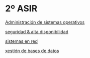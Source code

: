 # 2º ASIR

[Administración de sistemas operativos ](./aso)

[seguridad & alta disponibilidad](./sad)

[sistemas en red](./sri)

[xestión de bases de datos](./xbd)
